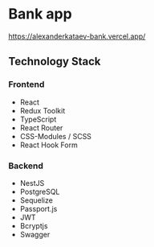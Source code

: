 # Bank app

https://alexanderkataev-bank.vercel.app/

## Technology Stack

### Frontend

- React
- Redux Toolkit
- TypeScript
- React Router
- CSS-Modules / SCSS
- React Hook Form

### Backend

- NestJS
- PostgreSQL
- Sequelize
- Passport.js
- JWT
- Bcryptjs
- Swagger
